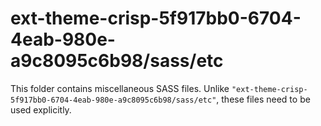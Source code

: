 # ext-theme-crisp-5f917bb0-6704-4eab-980e-a9c8095c6b98/sass/etc

This folder contains miscellaneous SASS files. Unlike `"ext-theme-crisp-5f917bb0-6704-4eab-980e-a9c8095c6b98/sass/etc"`, these files
need to be used explicitly.
